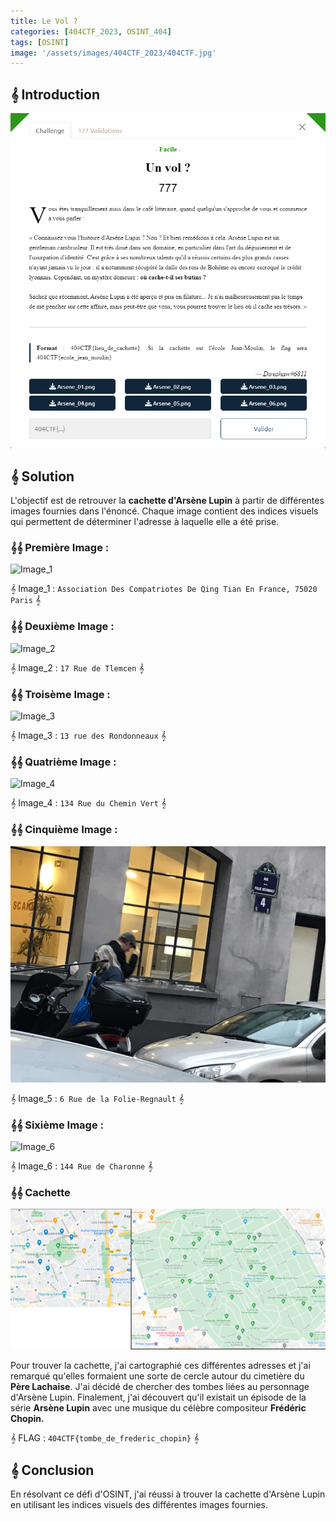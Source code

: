 ```yaml
---
title: Le Vol ? 
categories: [404CTF_2023, OSINT_404]
tags: [OSINT]
image: '/assets/images/404CTF_2023/404CTF.jpg'
---
```


## 𝄞 Introduction

![Intro](/assets/images/404CTF_2023/OSINT/Un_Vol/intro.png)


## 𝄞 Solution

L'objectif est de retrouver la **cachette d'Arsène Lupin** à partir de différentes images fournies dans l'énoncé. Chaque image contient des indices visuels qui permettent de déterminer l'adresse à laquelle elle a été prise.


### 𝄞𝄞 Première Image : 
![Image_1](/assets/images/404CTF_2023/OSINT/Un_Vol/1.png)

𝄞 Image_1 : `Association Des Compatriotes De Qing Tian En France, 75020 Paris` 𝄞

### 𝄞𝄞 Deuxième Image : 
![Image_2](/assets/images/404CTF_2023/OSINT/Un_Vol/2.png)

𝄞 Image_2 : `17 Rue de Tlemcen` 𝄞

### 𝄞𝄞 Troisème Image :

![Image_3](/assets/images/404CTF_2023/OSINT/Un_Vol/3.png)

𝄞 Image_3 : `13 rue des Rondonneaux` 𝄞

### 𝄞𝄞 Quatrième Image :

![Image_4](/assets/images/404CTF_2023/OSINT/Un_Vol/4.png)

𝄞 Image_4 : `134 Rue du Chemin Vert` 𝄞

### 𝄞𝄞 Cinquième Image :

![Image_5](/assets/images/404CTF_2023/OSINT/Un_Vol/5.png)

𝄞 Image_5 : `6 Rue de la Folie-Regnault` 𝄞

### 𝄞𝄞 Sixième Image :

![Image_6](/assets/images/404CTF_2023/OSINT/Un_Vol/6.png)

𝄞 Image_6 : `144 Rue de Charonne` 𝄞



### 𝄞𝄞 Cachette 
![Carte](/assets/images/404CTF_2023/OSINT/Un_Vol/carte.png)

Pour trouver la cachette, j'ai cartographié ces différentes adresses et j'ai remarqué qu'elles formaient une sorte de cercle autour du cimetière du **Père Lachaise**. J'ai décidé de chercher des tombes liées au personnage d'Arsène Lupin. Finalement, j'ai découvert qu'il existait un épisode de la série **Arsène Lupin** avec une musique du célèbre compositeur **Frédéric Chopin.**

𝄞 FLAG : `404CTF{tombe_de_frederic_chopin}` 𝄞


## 𝄞 Conclusion
En résolvant ce défi d'OSINT, j'ai réussi à trouver la cachette d'Arsène Lupin en utilisant les indices visuels des différentes images fournies.








